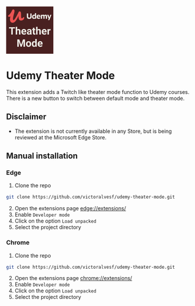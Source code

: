 ![logo](icon128.png)

# Udemy Theater Mode

This extension adds a Twitch like theater mode function to Udemy courses.
There is a new button to switch between default mode and theater mode.

## Disclaimer

- The extension is not currently available in any Store, but is being reviewed at the Microsoft Edge Store.

## Manual installation

### Edge

1. Clone the repo

```bash
git clone https://github.com/victoralvesf/udemy-theater-mode.git
```

2. Open the extensions page [edge://extensions/](edge://extensions/)
3. Enable `Developer mode`
4. Click on the option `Load unpacked`
5. Select the project directory

### Chrome

1. Clone the repo

```bash
git clone https://github.com/victoralvesf/udemy-theater-mode.git
```

2. Open the extensions page [chrome://extensions/](chrome://extensions/)
3. Enable `Developer mode`
4. Click on the option `Load unpacked`
5. Select the project directory
